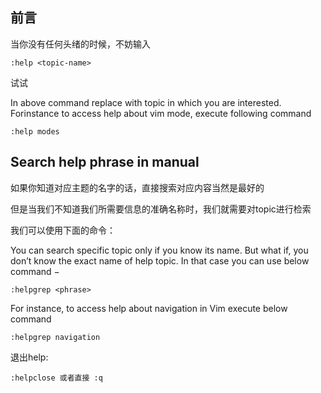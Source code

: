 ## 前言

当你没有任何头绪的时候，不妨输入

```vim
:help <topic-name> 
```

试试

In above command replace <topic-name> with topic in which you are interested. Forinstance to access help about vim mode, execute following command

```
:help modes
```

## Search help phrase in manual

如果你知道对应主题的名字的话，直接搜索对应内容当然是最好的

但是当我们不知道我们所需要信息的准确名称时，我们就需要对topic进行检索

我们可以使用下面的命令：

You can search specific topic only if you know its name. But what if, you don’t know the exact name of help topic. In that case you can use below command −

```
:helpgrep <phrase>
```

For instance, to access help about navigation in Vim execute below command

```
:helpgrep navigation
```

退出help:

```vi
:helpclose 或者直接 :q
```



